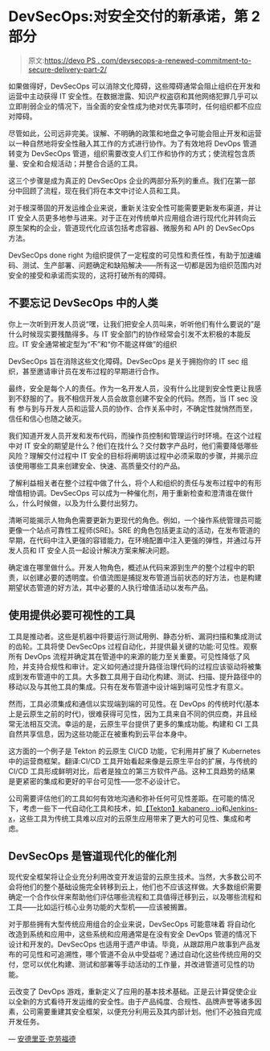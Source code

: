 # DevSecOps:对安全交付的新承诺，第 2 部分

> 原文:[https://devo PS . com/devsecops-a-renewed-commitment-to-secure-delivery-part-2/](https://devops.com/devsecops-a-renewed-commitment-to-secure-delivery-part-2/)

如果做得好，DevSecOps 可以消除文化障碍，这些障碍通常会阻止组织在开发和运营中主动获得 IT 安全性。在数据泄露、知识产权盗窃和其他网络犯罪几乎可以立即削弱企业的情况下，当全面的安全性成为绝对优先事项时，任何组织都不应应对障碍。

尽管如此，公司远非完美。误解、不明确的政策和地盘之争可能会阻止开发和运营以一种自然地将安全性融入其工作的方式进行协作。为了有效地将 DevOps 管道转变为 DevSecOps 管道，组织需要改变人们工作和协作的方式；使流程包含质量、安全和合规活动；并整合合适的工具。

这三个步骤是成为真正的 DevSecOps 企业的两部分系列的重点。我们在第一部分中回顾了流程，现在我们将在本文中讨论人员和工具。

对于根深蒂固的开发运维企业来说，重新关注安全性可能需要更新发布渠道，并让 IT 安全人员更多地参与进来。对于正在对传统单片应用组合进行现代化并转向云原生架构的企业，管道现代化应该包括考虑容器、微服务和 API 的 DevSecOps 方法。

DevSecOps done right 为组织提供了一定程度的可见性和责任性，有助于加速编码、测试、生产部署、问题确定和缺陷解决——所有这一切都是因为组织范围内对安全的接受和承诺而实现的，这将打破所有的障碍。

## **不要忘记 DevSecOps 中的人类**

你上一次听到开发人员说“嘿，让我们把安全人员叫来，听听他们有什么要说的”是什么时候现实要残酷得多。与 IT 安全部门的协作经常会引发不太积极的本能反应。IT 安全通常被定型为“不”和“你不能这样做”的组织

DevSecOps 旨在消除这些文化障碍。DevSecOps 是关于拥抱你的 IT sec 组织，甚至邀请审计员在发布过程的早期进行合作。

最终，安全是每个人的责任。作为一名开发人员，没有什么比提到安全性更让我感到不舒服的了。我不相信开发人员会故意创建不安全的代码。然而，当 IT sec 没有 参与到与开发人员和运营人员的协作、合作关系中时，不确定性就悄然而至，信任和信心也随之破灭。

我们知道开发人员开发和发布代码，而操作员控制和管理运行时环境。在这个过程中对 IT 安全的期望是什么？他们在找什么？交付数字产品时，他们需要降低哪些风险？理解交付过程中 IT 安全的目标将阐明该过程中必须采取的步骤，并揭示应该使用哪些工具来创建安全、快速、高质量交付的产品。

了解利益相关者在整个过程中做了什么，将个人和组织的责任与发布过程中的有形增值相协调。DevSecOps 可以成为一种催化剂，用于重新检查和澄清谁在做什么，什么时候做，以及为什么要付出努力。

清晰可能揭示人物角色需要更新为更现代的角色。例如，一个操作系统管理员可能更像一个站点可靠性工程师(SRE)。SRE 的角色包括更主动的活动，在发布管道的早期，在代码中注入更强的容错能力，在环境配置中注入更强的弹性，并通过与开发人员和 IT 安全人员一起设计解决方案来解决问题。

确定谁在哪里做什么。开发人物角色，概述从代码来源到生产的整个过程中的职责，以创建必要的透明度。价值流图是捕捉发布管道当前状态的好方法，也是构建期望状态管道的好方法，其中必要的人执行增值活动以发布产品。

## **使用提供必要可视性的工具**

工具是推动者。这些是机器中将要运行测试用例、静态分析、漏洞扫描和集成测试的齿轮。工具将使 DevSecOps 过程自动化，并提供最关键的功能:可见性。观察所有 DevOps 流程并确定其在管道中的来源的能力至关重要。可见性降低了风险，并支持合规性和审计。定义如何通过提升路径治理代码的过程应该驱动将被集成到发布管道中的工具。大多数工具用于自动化构建、测试、扫描、提升路径中的移动以及与其他工具的集成。只有在发布管道中设计端到端可见性才有意义。

然而，工具必须集成和通信以实现端到端的可见性。在 DevOps 的传统时代(基本上是云原生之前的时代)，很难获得可见性，因为工具来自不同的供应商，并且经常无法相互交流。幸运的是，云原生平台提供了更多的集成功能。构建和 CI 工具自然共享信息，因为这些功能正在被重构到云平台本身中。

这方面的一个例子是 Tekton 的云原生 CI/CD 功能，它利用并扩展了 Kubernetes 中的运营商框架。翻译:CI/CD 工具开始看起来像是云原生平台的扩展，与传统的 CI/CD 工具形成鲜明对比，后者是独立的第三方软件产品。这种工具趋势的结果是更紧密的集成和更好的平台可见性——您不必设计它。

公司需要评估他们的工具如何有效地沟通和弥补任何可见性差距。在可能的情况下，考虑一些下一代自动化工具和技术，如[【Tekton】](https://tekton.dev/)[kabanero . io](https://kabanero.io/)和[Jenkins-x](https://jenkins-x.io/)，这些工具为传统工具难以应对的云原生应用带来了更大的可见性、集成和考虑。

## **DevSecOps 是管道现代化的催化剂**

现代安全框架将让企业充分利用改变开发运营的云原生技术。当然，大多数公司不会将他们的整个基础设施完全转移到云上，他们也不应该这样做。大多数组织需要确定一个合作伙伴来帮助他们评估哪些流程和工具值得迁移到云，以及哪些流程和工具——比如运行核心业务功能的大型机——应该被搁置。

对于那些拥有大型传统应用组合的企业来说，DevSecOps 可能意味着 将自动化改造到系统和应用中，这些系统和应用通常是在没有安全 DevOps 管道的情况下设计和开发的。DevSecOps 也适用于遗产申请。毕竟，从跟踪用户故事到产品发布的可见性和可追溯性，哪个管道不会从中受益呢？通过自动化这些传统应用的交付，您可以优化构建、测试和部署等手动活动的工作量，并改进管道可见性的功能。

云改变了 DevOps 游戏，重新定义了应用的基本技术基础。正是云计算促使企业以全新的方式看待开发运维的安全性。由于产品纯度、合规性、品牌声誉等诸多因素，公司需要重建其安全框架，以便充分利用云及其内部计划。他们不必独自完成开发任务。

— [安德里亚·克劳福德](https://devops.com/author/andrea-c-crawford/)